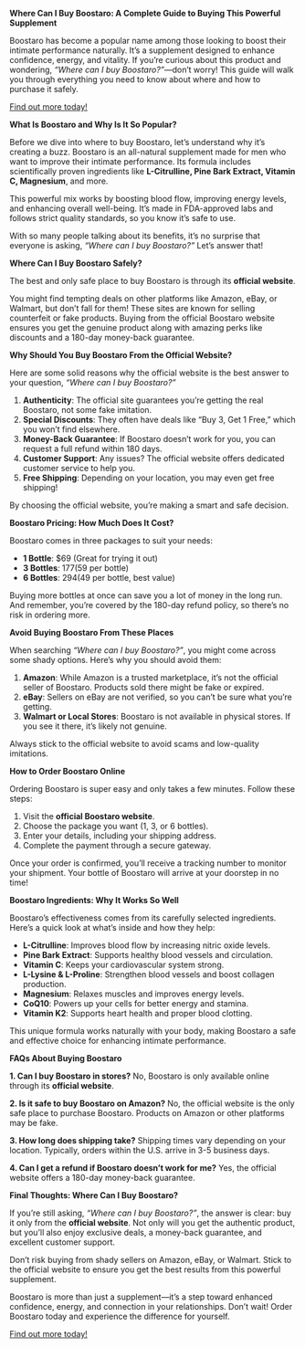 ﻿**Where Can I Buy Boostaro: A Complete Guide to Buying This Powerful Supplement**

Boostaro has become a popular name among those looking to boost their intimate performance naturally. It’s a supplement designed to enhance confidence, energy, and vitality. If you’re curious about this product and wondering, *“Where can I buy Boostaro?”*—don’t worry! This guide will walk you through everything you need to know about where and how to purchase it safely.

<a href="https://boostaro.org/" target="_blank">Find out more today!</a>

**What Is Boostaro and Why Is It So Popular?**

Before we dive into where to buy Boostaro, let’s understand why it’s creating a buzz. Boostaro is an all-natural supplement made for men who want to improve their intimate performance. Its formula includes scientifically proven ingredients like **L-Citrulline, Pine Bark Extract, Vitamin C, Magnesium**, and more.

This powerful mix works by boosting blood flow, improving energy levels, and enhancing overall well-being. It’s made in FDA-approved labs and follows strict quality standards, so you know it’s safe to use.

With so many people talking about its benefits, it’s no surprise that everyone is asking, *“Where can I buy Boostaro?”* Let’s answer that!

**Where Can I Buy Boostaro Safely?**

The best and only safe place to buy Boostaro is through its **official website**.

You might find tempting deals on other platforms like Amazon, eBay, or Walmart, but don’t fall for them! These sites are known for selling counterfeit or fake products. Buying from the official Boostaro website ensures you get the genuine product along with amazing perks like discounts and a 180-day money-back guarantee.

**Why Should You Buy Boostaro From the Official Website?**

Here are some solid reasons why the official website is the best answer to your question, *“Where can I buy Boostaro?”*

1. **Authenticity**: The official site guarantees you’re getting the real Boostaro, not some fake imitation.
1. **Special Discounts**: They often have deals like “Buy 3, Get 1 Free,” which you won’t find elsewhere.
1. **Money-Back Guarantee**: If Boostaro doesn’t work for you, you can request a full refund within 180 days.
1. **Customer Support**: Any issues? The official website offers dedicated customer service to help you.
1. **Free Shipping**: Depending on your location, you may even get free shipping!

By choosing the official website, you’re making a smart and safe decision.

**Boostaro Pricing: How Much Does It Cost?**

Boostaro comes in three packages to suit your needs:

- **1 Bottle**: $69 (Great for trying it out)
- **3 Bottles**: $177 ($59 per bottle)
- **6 Bottles**: $294 ($49 per bottle, best value)

Buying more bottles at once can save you a lot of money in the long run. And remember, you’re covered by the 180-day refund policy, so there’s no risk in ordering more.

**Avoid Buying Boostaro From These Places**

When searching *“Where can I buy Boostaro?”*, you might come across some shady options. Here’s why you should avoid them:

1. **Amazon**: While Amazon is a trusted marketplace, it’s not the official seller of Boostaro. Products sold there might be fake or expired.
1. **eBay**: Sellers on eBay are not verified, so you can’t be sure what you’re getting.
1. **Walmart or Local Stores**: Boostaro is not available in physical stores. If you see it there, it’s likely not genuine.

Always stick to the official website to avoid scams and low-quality imitations.

**How to Order Boostaro Online**

Ordering Boostaro is super easy and only takes a few minutes. Follow these steps:

1. Visit the **official Boostaro website**.
1. Choose the package you want (1, 3, or 6 bottles).
1. Enter your details, including your shipping address.
1. Complete the payment through a secure gateway.

Once your order is confirmed, you’ll receive a tracking number to monitor your shipment. Your bottle of Boostaro will arrive at your doorstep in no time!

**Boostaro Ingredients: Why It Works So Well**

Boostaro’s effectiveness comes from its carefully selected ingredients. Here’s a quick look at what’s inside and how they help:

- **L-Citrulline**: Improves blood flow by increasing nitric oxide levels.
- **Pine Bark Extract**: Supports healthy blood vessels and circulation.
- **Vitamin C**: Keeps your cardiovascular system strong.
- **L-Lysine & L-Proline**: Strengthen blood vessels and boost collagen production.
- **Magnesium**: Relaxes muscles and improves energy levels.
- **CoQ10**: Powers up your cells for better energy and stamina.
- **Vitamin K2**: Supports heart health and proper blood clotting.

This unique formula works naturally with your body, making Boostaro a safe and effective choice for enhancing intimate performance.

**FAQs About Buying Boostaro**

**1. Can I buy Boostaro in stores?**
No, Boostaro is only available online through its **official website**.

**2. Is it safe to buy Boostaro on Amazon?**
No, the official website is the only safe place to purchase Boostaro. Products on Amazon or other platforms may be fake.

**3. How long does shipping take?**
Shipping times vary depending on your location. Typically, orders within the U.S. arrive in 3-5 business days.

**4. Can I get a refund if Boostaro doesn’t work for me?**
Yes, the official website offers a 180-day money-back guarantee.

**Final Thoughts: Where Can I Buy Boostaro?**

If you’re still asking, *“Where can I buy Boostaro?”*, the answer is clear: buy it only from the **official website**. Not only will you get the authentic product, but you’ll also enjoy exclusive deals, a money-back guarantee, and excellent customer support.

Don’t risk buying from shady sellers on Amazon, eBay, or Walmart. Stick to the official website to ensure you get the best results from this powerful supplement.

Boostaro is more than just a supplement—it’s a step toward enhanced confidence, energy, and connection in your relationships. Don’t wait! Order Boostaro today and experience the difference for yourself.

<a href="https://boostaro.org/" target="_blank">Find out more today!</a>
